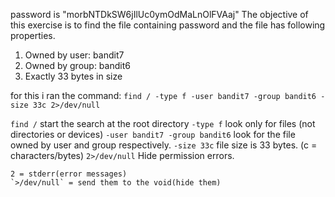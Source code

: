 password is "morbNTDkSW6jIlUc0ymOdMaLnOlFVAaj" 
The objective of this exercise is to find the file containing password and the file has following properties. 
1. Owned by user: bandit7
2. Owned by group: bandit6
3. Exactly 33 bytes in size

for this i ran the command: 
`find / -type f -user bandit7 -group bandit6 -size 33c 2>/dev/null`

`find /` start the search at the root directory 
`-type f` look only for files (not directories or devices)
`-user bandit7 -group bandit6` look for the file owned by user and group respectively.
`-size 33c` file size is 33 bytes. (c = characters/bytes)
`2>/dev/null` Hide permission errors.

	2 = stderr(error messages)
	`>/dev/null` = send them to the void(hide them)
